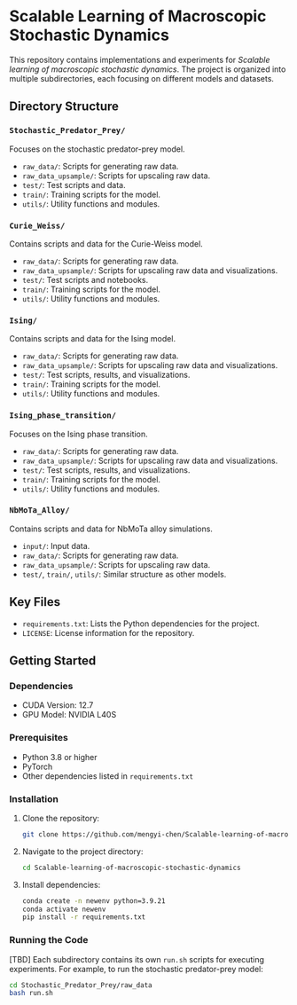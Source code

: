 # Scalable Learning of Macroscopic Stochastic Dynamics

This repository contains implementations and experiments for *Scalable learning of macroscopic stochastic dynamics*. The project is organized into multiple subdirectories, each focusing on different models and datasets.

## Directory Structure
### `Stochastic_Predator_Prey/`
Focuses on the stochastic predator-prey model.
- `raw_data/`: Scripts for generating raw data.
- `raw_data_upsample/`: Scripts for upscaling raw data.
- `test/`: Test scripts and data.
- `train/`: Training scripts for the model.
- `utils/`: Utility functions and modules.


### `Curie_Weiss/`
Contains scripts and data for the Curie-Weiss model.
- `raw_data/`: Scripts for generating raw data.
- `raw_data_upsample/`: Scripts for upscaling raw data and visualizations.
- `test/`: Test scripts and notebooks.
- `train/`: Training scripts for the model.
- `utils/`: Utility functions and modules.

### `Ising/`
Contains scripts and data for the Ising model.
- `raw_data/`: Scripts for generating raw data.
- `raw_data_upsample/`: Scripts for upscaling raw data and visualizations.
- `test/`: Test scripts, results, and visualizations.
- `train/`: Training scripts for the model.
- `utils/`: Utility functions and modules.

### `Ising_phase_transition/`
Focuses on the Ising phase transition.
- `raw_data/`: Scripts for generating raw data.
- `raw_data_upsample/`: Scripts for upscaling raw data and visualizations.
- `test/`: Test scripts, results, and visualizations.
- `train/`: Training scripts for the model.
- `utils/`: Utility functions and modules.

### `NbMoTa_Alloy/`
Contains scripts and data for NbMoTa alloy simulations.
- `input/`: Input data.
- `raw_data/`: Scripts for generating raw data.
- `raw_data_upsample/`: Scripts for upscaling raw data.
- `test/`, `train/`, `utils/`: Similar structure as other models.


## Key Files

- `requirements.txt`: Lists the Python dependencies for the project.
- `LICENSE`: License information for the repository.

## Getting Started
### Dependencies
* CUDA Version: 12.7
* GPU Model: NVIDIA L40S  


### Prerequisites
- Python 3.8 or higher
- PyTorch
- Other dependencies listed in `requirements.txt`

### Installation
1. Clone the repository:
   ```bash
   git clone https://github.com/mengyi-chen/Scalable-learning-of-macroscopic-stochastic-dynamics.git
   ```
2. Navigate to the project directory:
   ```bash
   cd Scalable-learning-of-macroscopic-stochastic-dynamics
   ```
3. Install dependencies:
   ```bash
   conda create -n newenv python=3.9.21
   conda activate newenv
   pip install -r requirements.txt
   ```

### Running the Code
[TBD]
Each subdirectory contains its own `run.sh` scripts for executing experiments. For example, to run the stochastic predator-prey model:
```bash
cd Stochastic_Predator_Prey/raw_data
bash run.sh
```

